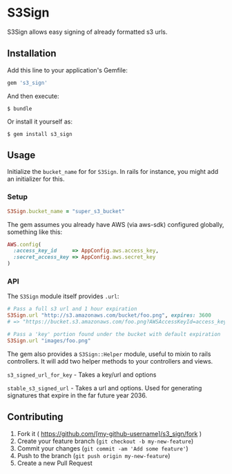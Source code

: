 # S3Sign

S3Sign allows easy signing of already formatted s3 urls.


## Installation

Add this line to your application's Gemfile:

```ruby
gem 's3_sign'
```

And then execute:

    $ bundle

Or install it yourself as:

    $ gem install s3_sign

## Usage

Initialize the `bucket_name` for for `S3Sign`.  In rails for instance,
you might add an initializer for this.

### Setup
```ruby
S3Sign.bucket_name = "super_s3_bucket"
```

The gem assumes you already have AWS (via aws-sdk) configured globally,
something like this:

```ruby
AWS.config(
  :access_key_id     => AppConfig.aws.access_key,
  :secret_access_key => AppConfig.aws.secret_key
)
```

### API

The `S3Sign` module itself provides `.url`:

```ruby
# Pass a full s3 url and 1 hour expiration
S3Sign.url "http://s3.amazonaws.com/bucket/foo.png", expires: 3600
# => "https://bucket.s3.amazonaws.com/foo.png?AWSAccessKeyId=access_key_id&Expires=1427243780&Signature=a3RzDgElxDpSZLgxurZLiw1a6Ny%3D"

# Pass a 'key' portion found under the bucket with default expiration
S3Sign.url "images/foo.png"
```

The gem also provides a `S3Sign::Helper` module, useful to mixin to rails
controllers.  It will add two helper methods to your controllers and views.

`s3_signed_url_for_key` - Takes a key/url and options

`stable_s3_signed_url` - Takes a url and options.  Used for
generating signatures that expire in the far future year 2036.

## Contributing

1. Fork it ( https://github.com/[my-github-username]/s3_sign/fork )
2. Create your feature branch (`git checkout -b my-new-feature`)
3. Commit your changes (`git commit -am 'Add some feature'`)
4. Push to the branch (`git push origin my-new-feature`)
5. Create a new Pull Request
